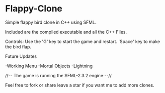 # Flappy-Clone
Simple flappy bird clone in C++ using SFML.

Included are the compiled executable and all the C++ Files.

Controls:
Use the 'G' key to start the game and restart.
'Space' key to make the bird flap.

Future Updates

-Working Menu
-Mortal Objects
-Lightning

//-- The game is running the SFML-2.3.2 engine --//

Feel free to fork or share leave a star if you want me to add more clones.
